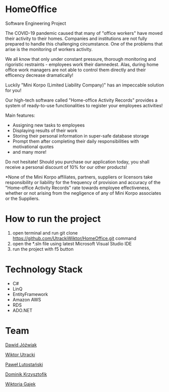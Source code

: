 # HomeOffice
Software Engineering Project

The COVID-19 pandemic caused that many of "office workers" have moved their activity to their homes. Companies and institutions are not fully prepared to handle this challenging
circumstance. One of the problems that arise is the monitoring of workers activity.

We all know that only under constant pressure, thorough monitoring and rigoristic restraints - employees work their damnedest. Alas, during home office work managers are not able to control them directly and their efficency decrease dramatically!

Luckily "Mini Korpo (Limited Liability Company)" has an impeccable solution for you!

Our high-tech software called "Home-office Activity Records" provides a system of ready-to-use functionalities to register your employees activities!

Main features:
- Assigning new tasks to employees
- Displaying results of their work
- Storing their personal information in super-safe database storage
- Prompt them after completing their daily responsibilities with motivational quotes
- and many more!

Do not hesitate! Should you purchase our application today, you shall receive a personal discount of 10% for our other products!



*None of the Mini Korpo affiliates, partners, suppliers or licensors take responsibility or liability for the frequency of provision and accuracy of the "Home-office Activity Records" rate towards employee effectiveness, whether or not arising from the negligence of any of Mini Korpo associates or the Suppliers.

# How to run the project

1. open terminal and run git clone https://github.com/UtrackiWiktor/HomeOffice.git command
2. open the *.sln file using latest Microsoft Visual Studio IDE
3. run the project with f5 button

# Technology Stack
- C#
- LinQ
- EntityFramework
- Amazon AWS
- RDS
- ADO.NET

# Team
[Dawid Jóźwiak](https://github.com/DawidJozwiak)

[Wiktor Utracki](https://github.com/UtrackiWiktor)

[Paweł Lutostański](https://github.com/TurboDabber)

[Dominik Krzysztofik](https://github.com/DominB)

[Wiktoria Gajek](https://github.com/CashmereOgre)
